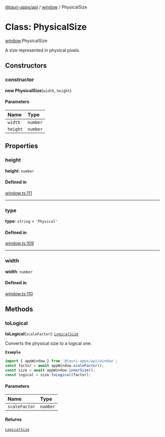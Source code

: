 [@tauri-apps/api](../README.md) / [window](../modules/window.md) / PhysicalSize

# Class: PhysicalSize

[window](../modules/window.md).PhysicalSize

A size represented in physical pixels.

## Constructors

### constructor

**new PhysicalSize**(`width`, `height`)

#### Parameters

| Name | Type |
| :------ | :------ |
| `width` | `number` |
| `height` | `number` |

## Properties

### height

 **height**: `number`

#### Defined in

[window.ts:111](https://github.com/tauri-apps/tauri/blob/679abc6/tooling/api/src/window.ts#L111)

___

### type

 **type**: `string` = `'Physical'`

#### Defined in

[window.ts:109](https://github.com/tauri-apps/tauri/blob/679abc6/tooling/api/src/window.ts#L109)

___

### width

 **width**: `number`

#### Defined in

[window.ts:110](https://github.com/tauri-apps/tauri/blob/679abc6/tooling/api/src/window.ts#L110)

## Methods

### toLogical

**toLogical**(`scaleFactor`): [`LogicalSize`](window.LogicalSize.md)

Converts the physical size to a logical one.

**`Example`**

```typescript
import { appWindow } from '@tauri-apps/api/window';
const factor = await appWindow.scaleFactor();
const size = await appWindow.innerSize();
const logical = size.toLogical(factor);
```

#### Parameters

| Name | Type |
| :------ | :------ |
| `scaleFactor` | `number` |

#### Returns

[`LogicalSize`](window.LogicalSize.md)
